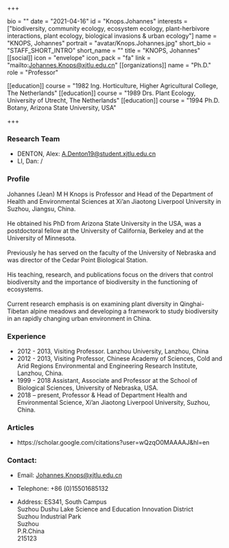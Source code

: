 +++

bio = ""
date = "2021-04-16"
id = "Knops.Johannes"
interests = ["biodiversity, community ecology, ecosystem ecology, plant-herbivore interactions, plant ecology, biological invasions & urban ecology"]
name = "KNOPS, Johannes"
portrait = "avatar/Knops.Johannes.jpg"
short_bio = "STAFF_SHORT_INTRO"
short_name = ""
title = "KNOPS, Johannes"
[[social]]
    icon = "envelope"
    icon_pack = "fa"
    link = "mailto:Johannes.Knops@xjtlu.edu.cn"
[[organizations]]
    name = "Ph.D."
    role = "Professor"

[[education]]
    course = "1982 Ing. Horticulture, Higher Agricultural College, The Netherlands"
[[education]]
    course = "1989 Drs. Plant Ecology, University of Utrecht, The Netherlands"
[[education]]
    course = "1994	Ph.D. Botany, Arizona State University, USA"

+++



<!-- Research Team Begins -->


### Research Team

- DENTON, Alex: A.Denton19@student.xjtlu.edu.cn
- LI, Dan: /


<!-- Research Team Ends -->


<!-- Teaching Begins -->


<!-- Teaching Ends -->




<!-- XJTLU Profile Begins -->

### Profile

Johannes (Jean) M H Knops is Professor and Head of the Department of Health and Environmental Sciences at Xi’an Jiaotong Liverpool University in Suzhou, Jiangsu, China.  <br><br>He obtained his PhD from Arizona State University in the USA, was a postdoctoral fellow at the University of California, Berkeley and at the University of Minnesota.  <br><br>Previously he has served on the faculty of the University of Nebraska and was director of the Cedar Point Biological Station. <br><br>His teaching, research, and publications focus on the drivers that control biodiversity and the importance of biodiversity in the functioning of ecosystems. <br><br>Current research emphasis is on examining plant diversity in Qinghai-Tibetan alpine meadows and developing a framework to study biodiversity in an rapidly changing urban environment in China.

###  Experience

<ul> <li> 2012 - 2013, Visiting Professor. Lanzhou University, Lanzhou, China </li><li> 2012 - 2013, Visiting Professor, Chinese Academy of Sciences, Cold and Arid Regions Environmental and Engineering Research Institute, Lanzhou, China. </li><li> 1999 - 2018		Assistant, Associate and Professor at the School of Biological Sciences, University of Nebraska, USA. </li><li> 2018 – present, Professor & Head of Department Health and Environmental Science, Xi’an Jiaotong Liverpool University, Suzhou, China. </li> </ul>

###  Articles

<ul> <li> https://scholar.google.com/citations?user=wQzqO0MAAAAJ&hl=en </li> </ul>


### Contact:

 - Email: Johannes.Knops@xjtlu.edu.cn

 - Telephone: +86 (0)15501685132

 - Address: ES341, South Campus<br> Suzhou Dushu Lake Science and Education Innovation District <br> Suzhou Industrial Park <br> Suzhou <br> P.R.China<br> 215123<br><br>


<!-- XJTLU Profile Ends -->

